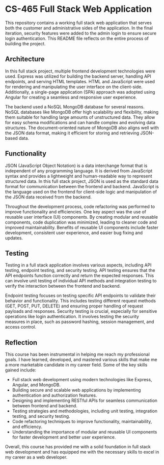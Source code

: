 # CS-465 Full Stack Web Application

This repository contains a working full stack web application that serves both the customer and administrative sides of the application. In the final iteration, security features were added to the admin login to ensure secure login authentication. This README file reflects on the entire process of building the project.

## Architecture

In this full stack project, multiple frontend development technologies were used. Express was utilized for building the backend server, handling API endpoints, and serving HTML templates. HTML and JavaScript were used for rendering and manipulating the user interface on the client-side. Additionally, a single-page application (SPA) approach was adopted using Angular for creating a seamless and responsive user experience.

The backend used a NoSQL MongoDB database for several reasons. NoSQL databases like MongoDB offer high scalability and flexibility, making them suitable for handling large amounts of unstructured data. They allow for easy schema modifications and can handle complex and evolving data structures. The document-oriented nature of MongoDB also aligns well with the JSON data format, making it efficient for storing and retrieving JSON-based data.

## Functionality

JSON (JavaScript Object Notation) is a data interchange format that is independent of any programming language. It is derived from JavaScript syntax and provides a lightweight and human-readable way to represent structured data. In this full stack project, JSON is used as the standard data format for communication between the frontend and backend. JavaScript is the language used on the frontend for client-side logic and manipulation of the JSON data received from the backend.

Throughout the development process, code refactoring was performed to improve functionality and efficiencies. One key aspect was the use of reusable user interface (UI) components. By creating modular and reusable components, code duplication was minimized, leading to cleaner code and improved maintainability. Benefits of reusable UI components include faster development, consistent user experience, and easier bug fixing and updates.

## Testing

Testing in a full stack application involves various aspects, including API testing, endpoint testing, and security testing. API testing ensures that the API endpoints function correctly and return the expected responses. This can involve unit testing of individual API methods and integration testing to verify the interaction between the frontend and backend.

Endpoint testing focuses on testing specific API endpoints to validate their behavior and functionality. This includes testing different request methods (GET, POST, PUT, DELETE) and ensuring proper handling of request payloads and responses. Security testing is crucial, especially for sensitive operations like login authentication. It involves testing the security measures in place, such as password hashing, session management, and access control.

## Reflection

This course has been instrumental in helping me reach my professional goals. I have learned, developed, and mastered various skills that make me a more marketable candidate in my career field. Some of the key skills gained include:

- Full stack web development using modern technologies like Express, Angular, and MongoDB.
- Building secure and scalable web applications by implementing authentication and authorization features.
- Designing and implementing RESTful APIs for seamless communication between frontend and backend.
- Testing strategies and methodologies, including unit testing, integration testing, and security testing.
- Code refactoring techniques to improve functionality, maintainability, and efficiency.
- Understanding the importance of modular and reusable UI components for faster development and better user experience.

Overall, this course has provided me with a solid foundation in full stack web development and has equipped me with the necessary skills to excel in my career as a web developer.
